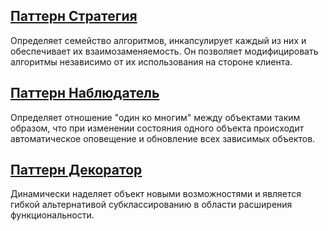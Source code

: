 ## [Паттерн Стратегия](/src/Strategy)
Определяет семейство алгоритмов, инкапсулирует каждый из них и обеспечивает их взаимозаменяемость.
Он позволяет модифицировать алгоритмы независимо от их использования на стороне клиента.

## [Паттерн Наблюдатель](/src/Observer)
Определяет отношение "один ко многим" между объектами таким образом,
что при изменении состояния одного объекта происходит автоматическое оповещение и обновление
всех зависимых объектов.

## [Паттерн Декоратор](/src/Decorator)
Динамически наделяет объект новыми возможностями и является гибкой альтернативой субклассированию в
области расширения функциональности.


